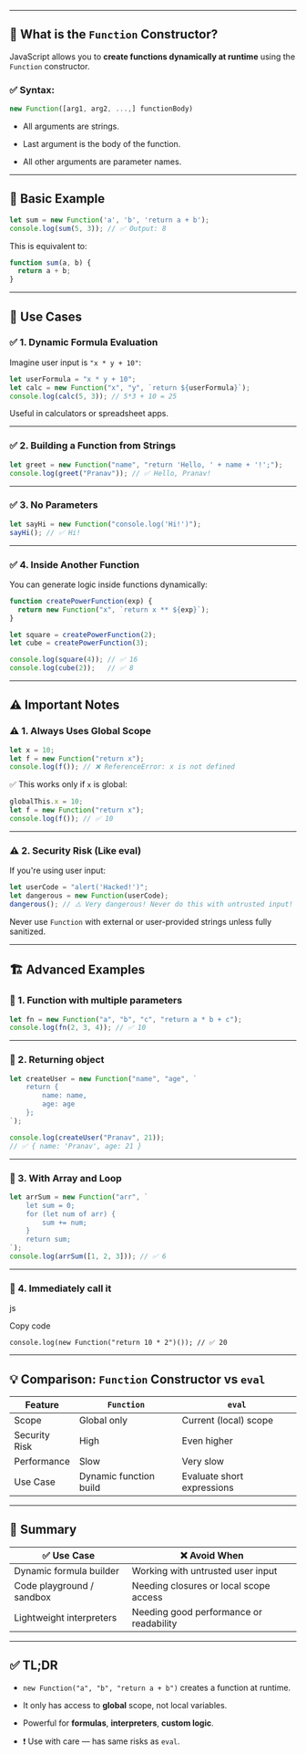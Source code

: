 
---

## 🧠 What is the `Function` Constructor?

JavaScript allows you to **create functions dynamically at runtime** using the `Function` constructor.

### ✅ Syntax:

```js
new Function([arg1, arg2, ...,] functionBody)
```

- All arguments are strings.
    
- Last argument is the body of the function.
    
- All other arguments are parameter names.
    

---

## 🧪 Basic Example

```js
let sum = new Function('a', 'b', 'return a + b');
console.log(sum(5, 3)); // ✅ Output: 8
```

This is equivalent to:

```js
function sum(a, b) {
  return a + b;
}
```

---

## 🎯 Use Cases

### ✅ 1. **Dynamic Formula Evaluation**

Imagine user input is `"x * y + 10"`:

```js
let userFormula = "x * y + 10";
let calc = new Function("x", "y", `return ${userFormula}`);
console.log(calc(5, 3)); // 5*3 + 10 = 25
```

Useful in calculators or spreadsheet apps.

---

### ✅ 2. **Building a Function from Strings**

```js
let greet = new Function("name", "return 'Hello, ' + name + '!';");
console.log(greet("Pranav")); // ✅ Hello, Pranav!
```

---

### ✅ 3. **No Parameters**

```js
let sayHi = new Function("console.log('Hi!')");
sayHi(); // ✅ Hi!
```

---

### ✅ 4. **Inside Another Function**

You can generate logic inside functions dynamically:

```js
function createPowerFunction(exp) {
  return new Function("x", `return x ** ${exp}`);
}

let square = createPowerFunction(2);
let cube = createPowerFunction(3);

console.log(square(4)); // ✅ 16
console.log(cube(2));   // ✅ 8
```

---

## ⚠️ Important Notes

### ⚠️ 1. **Always Uses Global Scope**

```js
let x = 10;
let f = new Function("return x");
console.log(f()); // ❌ ReferenceError: x is not defined
```

✅ This works only if `x` is global:

```js
globalThis.x = 10;
let f = new Function("return x");
console.log(f()); // ✅ 10
```

---

### ⚠️ 2. **Security Risk (Like eval)**

If you're using user input:

```js
let userCode = "alert('Hacked!')";
let dangerous = new Function(userCode);
dangerous(); // ⚠️ Very dangerous! Never do this with untrusted input!
```

Never use `Function` with external or user-provided strings unless fully sanitized.

---

## 🏗️ Advanced Examples

### 🧪 1. Function with multiple parameters

```js
let fn = new Function("a", "b", "c", "return a * b + c");
console.log(fn(2, 3, 4)); // ✅ 10
```

---

### 🧪 2. Returning object

```js
let createUser = new Function("name", "age", `
    return {
        name: name,
        age: age
    };
`);

console.log(createUser("Pranav", 21)); 
// ✅ { name: 'Pranav', age: 21 }
```

---

### 🧪 3. With Array and Loop

```js
let arrSum = new Function("arr", `
    let sum = 0;
    for (let num of arr) {
        sum += num;
    }
    return sum;
`);
console.log(arrSum([1, 2, 3])); // ✅ 6
```

---

### 🧪 4. Immediately call it

js

Copy code

`console.log(new Function("return 10 * 2")()); // ✅ 20`

---

## 💡 Comparison: `Function` Constructor vs `eval`

|Feature|`Function`|`eval`|
|---|---|---|
|Scope|Global only|Current (local) scope|
|Security Risk|High|Even higher|
|Performance|Slow|Very slow|
|Use Case|Dynamic function build|Evaluate short expressions|

---

## 🧾 Summary

|✅ Use Case|❌ Avoid When|
|---|---|
|Dynamic formula builder|Working with untrusted user input|
|Code playground / sandbox|Needing closures or local scope access|
|Lightweight interpreters|Needing good performance or readability|

---

## ✅ TL;DR

- `new Function("a", "b", "return a + b")` creates a function at runtime.
    
- It only has access to **global** scope, not local variables.
    
- Powerful for **formulas**, **interpreters**, **custom logic**.
    
- ❗ Use with care — has same risks as `eval`.